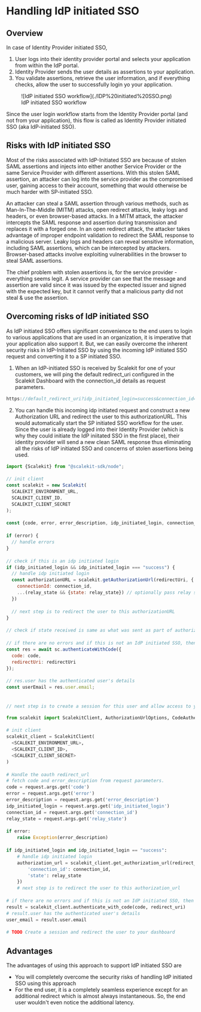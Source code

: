 # Handling IdP initiated SSO

## Overview

In case of Identity Provider initiated SSO,

1. User logs into their identity provider portal and selects your application from within the IdP portal.
2. Identity Provider sends the user details as assertions to your application.
3. You validate assertions, retrieve the user information, and if everything checks, allow the user to successfully login yo your application.

<figure>![IdP initiated SSO workflow](./IDP%20initiated%20SSO.png)
<figcaption>IdP initiated SSO workflow</figcaption></figure>

Since the user login workflow starts from the Identity Provider portal (and not from your application), this flow is called as Identity Provider initiated SSO (aka IdP-initiated SSO).

## Risks with IdP initiated SSO

Most of the risks associated with IdP-Initiated SSO are because of stolen SAML assertions and injects into either another Service Provider or the same Service Provider with different assertions. With this stolen SAML assertion, an attacker can log into the service provider as the compromised user, gaining access to their account, something that would otherwise be much harder with SP-initiated SSO.

An attacker can steal a SAML assertion through various methods, such as Man-In-The-Middle (MITM) attacks, open redirect attacks, leaky logs and headers, or even browser-based attacks. In a MITM attack, the attacker intercepts the SAML response and assertion during transmission and replaces it with a forged one. In an open redirect attack, the attacker takes advantage of improper endpoint validation to redirect the SAML response to a malicious server. Leaky logs and headers can reveal sensitive information, including SAML assertions, which can be intercepted by attackers. Browser-based attacks involve exploiting vulnerabilities in the browser to steal SAML assertions.

The chief problem with stolen assertions is, for the service provider - everything seems legit. A service provider can see that the message and assertion are valid since it was issued by the expected issuer and signed with the expected key, but it cannot verify that a malicious party did not steal & use the assertion.

## Overcoming risks of IdP initiated SSO

As IdP initiated SSO offers significant convenience to the end users to login to various applications that are used in an organization, it is imperative that your application also support it. But, we can easily overcome the inherent security risks in IdP-Initiated SSO by using the incoming IdP initiated SSO request and converting it to a SP initiated SSO.

1. When an IdP-initiated SSO is received by Scalekit for one of your customers, we will ping the default redirect_uri configured in the Scalekit Dashboard with the connection_id details as request parameters.

```js
https://default_redirect_uri?idp_initiated_login=success&connection_id=conn_12442
```

2. You can handle this incoming idp initiated request and construct a new Authorization URL and redirect the user to this authorizationURL. This would automatically start the SP initiated SSO workflow for the user. Since the user is already logged into their Identity Provider (which is why they could initiate the IdP iniitated SSO in the first place), their identity provider will send a new clean SAML response thus eliminating all the risks of IdP initiated SSO and concerns of stolen assertions being used.


<Tabs groupId="tech-stack" querystring>
<TabItem value="nodejs" label="Node.js">

```javascript showLineNumbers
import {Scalekit} from "@scalekit-sdk/node";

// init client
const scalekit = new Scalekit(
  SCALEKIT_ENVIRONMENT_URL,
  SCALEKIT_CLIENT_ID,
  SCALEKIT_CLIENT_SECRET
);

const {code, error, error_description, idp_initiated_login, connection_id, relay_state} = req.query;

if (error) {
  // handle errors
}

// check if this is an idp initiated login
if (idp_initiated_login && idp_initiated_login === "success") {
  // handle idp initiated login
  const authorizationURL = scalekit.getAuthorizationUrl(redirectUri, {
    connectionId: connection_id,
    ...(relay_state && {state: relay_state}) // optionally pass relay state as state parameter
  })

  // next step is to redirect the user to this authorizationURL
}

// check if state received is same as what was sent as part of authorization-url

// if there are no errors and if this is not an IdP initiated SSO, then authenticate with the code
const res = await sc.authenticateWithCode({
  code: code,
  redirectUri: redirectUri
});

// res.user has the authenticated user's details
const userEmail = res.user.email;


// next step is to create a session for this user and allow access to your application resources
```

</TabItem>
<TabItem value="py" label="Python">

```python showLineNumbers
from scalekit import ScalekitClient, AuthorizationUrlOptions, CodeAuthenticationOptions

# init client
scalekit_client = ScalekitClient(
  <SCALEKIT_ENVIRONMENT_URL>, 
  <SCALEKIT_CLIENT_ID>, 
  <SCALEKIT_CLIENT_SECRET>
)

# Handle the oauth redirect_url
# fetch code and error_description from request parameters.
code = request.args.get('code')
error = request.args.get('error')
error_description = request.args.get('error_description')
idp_initiated_login = request.args.get('idp_initiated_login')
connection_id = request.args.get('connection_id')
relay_state = request.args.get('relay_state')

if error:
    raise Exception(error_description)

if idp_initiated_login and idp_initiated_login == "success":
    # handle idp initiated login
    authorization_url = scalekit_client.get_authorization_url(redirect_uri, {
        'connection_id': connection_id,
        'state': relay_state
    })
    # next step is to redirect the user to this authorization_url

# if there are no errors and if this is not an IdP initiated SSO, then authenticate with the code
result = scalekit_client.authenticate_with_code(code, redirect_uri)
# result.user has the authenticated user's details
user_email = result.user.email

# TODO Create a session and redirect the user to your dashboard
```

</TabItem>
</Tabs>

## Advantages

The advantages of using this approach to support IdP initiated SSO are

- You will completely overcome the security risks of handling IdP initiated SSO using this approach
- For the end user, it is a completely seamless experience except for an additional redirect which is almost always instantaneous. So, the end user wouldn't even notice the additional latency.
